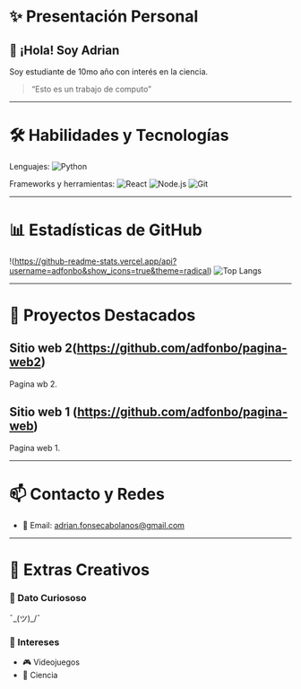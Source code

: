 
# ✨ Presentación Personal

## 👋 ¡Hola! Soy Adrian
Soy estudiante de 10mo año con interés en la ciencia.

> “Esto es un trabajo de computo”

---

# 🛠️ Habilidades y Tecnologías

Lenguajes:
![Python](https://img.shields.io/badge/-Python-3776AB?style=flat&logo=python&logoColor=white)


Frameworks y herramientas:
![React](https://img.shields.io/badge/-React-61DAFB?style=flat&logo=react&logoColor=white)
![Node.js](https://img.shields.io/badge/-Node.js-339933?style=flat&logo=node.js&logoColor=white)
![Git](https://img.shields.io/badge/-Git-F05032?style=flat&logo=git&logoColor=white)


---

# 📊 Estadísticas de GitHub

!(https://github-readme-stats.vercel.app/api?username=adfonbo&show_icons=true&theme=radical)
![Top Langs](https://github-readme-stats.vercel.app/api/top-langs/?username=adfonbo&layout=compact&theme=radical)

---

# 🚀 Proyectos Destacados

## Sitio web 2(https://github.com/adfonbo/pagina-web2)
Pagina wb 2.  

## Sitio web 1 (https://github.com/adfonbo/pagina-web)
Pagina web 1.  


---

# 📫 Contacto y Redes

- 📧 Email: adrian.fonsecabolanos@gmail.com


---

# 🎨 Extras Creativos

### 🎉 Dato Curiososo
¯\_(ツ)_/¯

### 🎯 Intereses
- 🎮 Videojuegos
- 🧬 Ciencia



